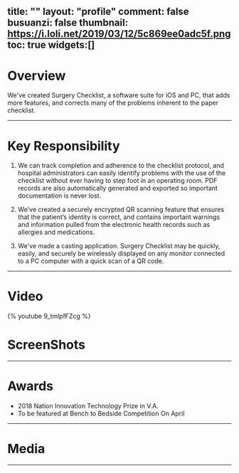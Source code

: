 ﻿title: ""
layout: "profile"
comment: false
busuanzi: false
thumbnail: https://i.loli.net/2019/03/12/5c869ee0adc5f.png
toc: true
widgets:[]
---
# Overview


We've created Surgery Checklist, a software suite for iOS and PC, that adds more features, and corrects many of the problems inherent to the paper checklist. 

---
# Key Responsibility

1. We can track completion and adherence to the checklist protocol, and hospital administrators can easily identify problems with the use of the checklist without ever having to step foot in an operating room. PDF records are also automatically generated and exported so important documentation is never lost. 

2. We've created a securely encrypted QR scanning feature that ensures that the patient’s identity is correct, and contains important warnings and information pulled from the electronic health records such as allergies and medications. 

3. We've made a casting application. Surgery Checklist may be quickly, easily, and securely be wirelessly displayed on any monitor connected to a PC computer with a quick scan of a QR code.


---
# Video

{% youtube 9_tmlpfFZcg %}

# ScreenShots




---
# Awards

- 2018 Nation Innovation Technology Prize in V.A.
- To be featured at Bench to Bedside Competition On April

---

# Media



---